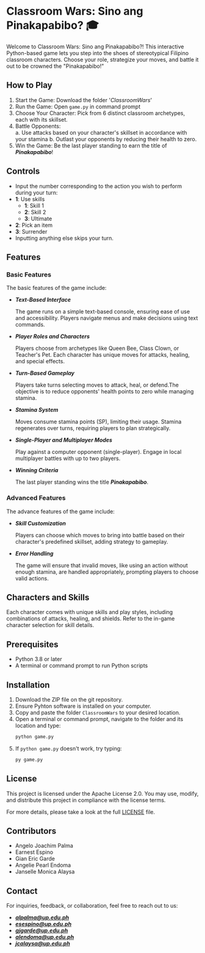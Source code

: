 # **Classroom Wars: Sino ang Pinakapabibo? 🎓**

Welcome to Classroom Wars: Sino ang Pinakapabibo?! This interactive Python-based game lets you step into the shoes of stereotypical Filipino classroom characters. Choose your role, strategize your moves, and battle it out to be crowned the "Pinakapabibo!"

## How to Play
1. Start the Game: Download the folder '_ClassroomWars_'
2. Run the Game: Open `game.py` in command prompt
3. Choose Your Character: Pick from 6 distinct classroom archetypes, each with its skillset.  
4. Battle Opponents:  
     a. Use attacks based on your character's skillset in accordance with your stamina 
     b. Outlast your opponents by reducing their health to zero.  
5. Win the Game: Be the last player standing to earn the title of _**Pinakapabibo**_! 


## Controls  
- Input the number corresponding to the action you wish to perform during your turn:
- **1**: Use skills
  - **1**: Skill 1  
  - **2**: Skill 2  
  - **3**: Ultimate
- **2**: Pick an item
- **3**: Surrender
- Inputting anything else skips your turn.

## Features
### Basic Features
The basic features of the game include:
- ***Text-Based Interface***
    
    The game runs on a simple text-based console, ensuring ease of use and accessibility. Players navigate menus and make decisions using text commands.
- ***Player Roles and Characters***

    Players choose from archetypes like Queen Bee, Class Clown, or Teacher's Pet. Each character has unique moves for attacks, healing, and special effects.
- ***Turn-Based Gameplay***

    Players take turns selecting moves to attack, heal, or defend.The objective is to reduce opponents' health points to zero while managing stamina.
- ***Stamina System***

    Moves consume stamina points (SP), limiting their usage. Stamina regenerates over turns, requiring players to plan strategically.
- ***Single-Player and Multiplayer Modes***

    Play against a computer opponent (single-player). Engage in local multiplayer battles with up to two players.
- ***Winning Criteria***
    
    The last player standing wins the title _**Pinakapabibo**_.


### Advanced Features
The advance features of the game include:
- ***Skill Customization***
    
    Players can choose which moves to bring into battle based on their character's predefined skillset, adding strategy to gameplay.
- ***Error Handling***
    
    The game will ensure that invalid moves, like using an action without enough stamina, are handled appropriately, prompting players to choose valid actions.

## Characters and Skills  
Each character comes with unique skills and play styles, including combinations of attacks, healing, and shields. Refer to the in-game character selection for skill details.  

## Prerequisites
- Python 3.8 or later
- A terminal or command prompt to run Python scripts

## Installation  
1. Download the ZIP file on the git repository.
2. Ensure Pyhton software is installed on your computer.
3. Copy and paste the folder `ClassroomWars` to your desired location.
4. Open a terminal or command prompt, navigate to the folder and its location and type:
    ```bash
   python game.py
    ```
5. If `python game.py` doesn't work, try typing:
    ```bash
   py game.py
    ```
## License
This project is licensed under the Apache License 2.0. You may use, modify, and distribute this project in compliance with the license terms.  

For more details, please take a look at the full [LICENSE](./LICENSE) file.  

## Contributors
- Angelo Joachim Palma
- Earnest Espino
- Gian Eric Garde
- Angelie Pearl Endoma
- Janselle Monica Alaysa 


## Contact  
For inquiries, feedback, or collaboration, feel free to reach out to us:  

- ***alpalma@up.edu.ph***  
- ***esespino@up.edu.ph***  
- ***gjgarde@up.edu.ph***  
- ***alendoma@up.edu.ph***  
- ***jcalaysa@up.edu.ph*** 
